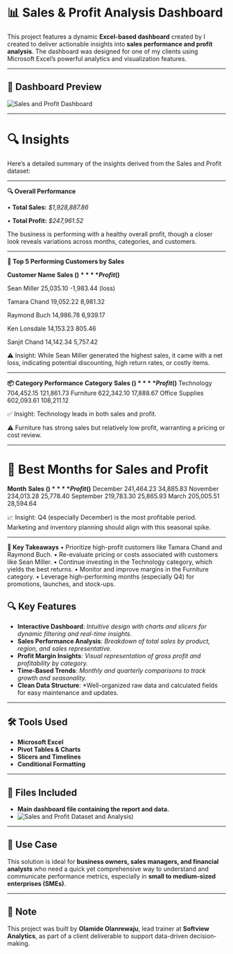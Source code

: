 # 📊 Sales & Profit Analysis Dashboard

This project features a dynamic **Excel-based dashboard** created by I created to deliver actionable insights into **sales performance and profit analysis**. The dashboard was designed for one of my clients using Microsoft Excel’s powerful analytics and visualization features.

---
## 📸 Dashboard Preview

![Sales and Profit Dashboard]([assets/dashboard-preview.png](https://docs.google.com/spreadsheets/d/1c0KL-WKErdfbgQxcrOPuWBAFdd2k0n2N/edit?usp=sharing&ouid=117676989541088791171&rtpof=true&sd=true)) <!-- Replace with actual path or URL to your image -->

---

# 🔍 Insights
Here’s a detailed summary of the insights derived from the Sales and Profit dataset:
________________________________________
**🔍 Overall Performance**

•	**Total Sales:** *$1,928,887.86*

•	**Total Profit:** *$247,961.52*

The business is performing with a healthy overall profit, though a closer look reveals variations across months, categories, and customers.
________________________________________
**👥 Top 5 Performing Customers by Sales**

**Customer Name**  	**Sales ($)**	  **Profit ($)**

Sean Miller	        25,035.10	    -1,983.44 (loss)

Tamara Chand	      19,052.22	    8,981.32

Raymond Buch	      14,986.78	    6,939.17

Ken Lonsdale	      14,153.23	    805.46

Sanjit Chand	      14,142.34	    5,757.42

⚠️ Insight: While Sean Miller generated the highest sales, it came with a net loss, indicating potential discounting, high return rates, or costly items.
________________________________________

**📦 Category Performance**
**Category**	  **Sales ($)**	 **Profit ($)**
Technology	      704,452.15	  121,861.73
Furniture	        622,342.10	  17,888.67
Office Supplies	  602,093.61	  108,211.12

✅ Insight: Technology leads in both sales and profit.

⚠️ Furniture has strong sales but relatively low profit, warranting a pricing or cost review.
________________________________________

# 📅 Best Months for Sales and Profit
**Month**	 **Sales ($)**	 **Profit ($)**
December	  241,464.23	    34,885.83
November	  234,013.28	    25,778.40
September	  219,783.30	    25,865.93
March	      205,005.51	    28,594.64

📈 Insight: Q4 (especially December) is the most profitable period. Marketing and inventory planning should align with this seasonal spike.
________________________________________

**📌 Key Takeaways**
•	Prioritize high-profit customers like Tamara Chand and Raymond Buch.
•	Re-evaluate pricing or costs associated with customers like Sean Miller.
•	Continue investing in the Technology category, which yields the best returns.
•	Monitor and improve margins in the Furniture category.
•	Leverage high-performing months (especially Q4) for promotions, launches, and stock-ups.

## 🔍 Key Features

- **Interactive Dashboard**: *Intuitive design with charts and slicers for dynamic filtering and real-time insights.*
- **Sales Performance Analysis**: *Breakdown of total sales by product, region, and sales representative.*
- **Profit Margin Insights**: *Visual representation of gross profit and profitability by category.*
- **Time-Based Trends**: *Monthly and quarterly comparisons to track growth and seasonality.*
- **Clean Data Structure**: *Well-organized raw data and calculated fields for easy maintenance and updates.

---

## 🛠 Tools Used

- **Microsoft Excel**
- **Pivot Tables & Charts**
- **Slicers and Timelines**
- **Conditional Formatting**

---

## 📁 Files Included

- **Main dashboard file containing the report and data.**
- ![Sales and Profit Dataset and Analysis](https://docs.google.com/spreadsheets/d/1c0KL-WKErdfbgQxcrOPuWBAFdd2k0n2N/edit?usp=sharing&ouid=117676989541088791171&rtpof=true&sd=true)) 

---

## 🚀 Use Case

This solution is ideal for **business owners, sales managers, and financial analysts** who need a quick yet comprehensive way to understand and communicate performance metrics, especially in **small to medium-sized enterprises (SMEs)**.

---

## 📌 Note

This project was built by **Olamide Olanrewaju**, lead trainer at **Softview Analytics**, as part of a client deliverable to support data-driven decision-making.
